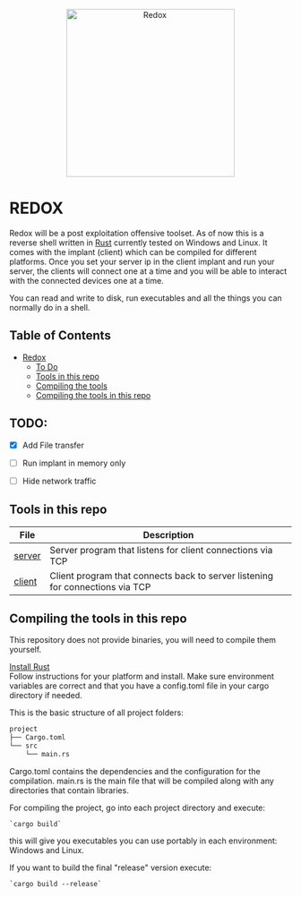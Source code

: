 <p align="center">
    <img height="300" alt="Redox" src="https://github.com/nthdeg/redox/blob/main/redox.png">
</p>

# REDOX #

Redox will be a post exploitation offensive toolset. As of now this is a reverse shell written in [Rust](https://www.rust-lang.org/) currently tested on Windows and Linux. It comes with the implant (client) which can be compiled for different platforms. Once you set your server ip in the client implant and run your server, the clients will connect one at a time and you will be able to interact with the connected devices one at a time.

You can read and write to disk, run executables and all the things you can normally do in a shell.

## Table of Contents

- [Redox](#redox)
  * [To Do](#todo)
  * [Tools in this repo](#tools-in-this-repo)
  * [Compiling the tools](#compiling-the-tools-in-this-repo)
  * [Compiling the tools in this repo](#Compiling-the-tools-in-this-repo)



## TODO:
- [X] Add File transfer
- [ ] Run implant in memory only
- [ ] Hide network traffic


## Tools in this repo

| File                                                                                                   | Description                                                                                                                                                                              |
|--------------------------------------------------------------------------------------------------------|------------------------------------------------------------------------------------------------------------------------------------------------------------------------------------------|
| [server](/server/src/main.rs)                                 | Server program that listens for client connections via TCP                                                                                                                                  |
| [client](/client/src/main.rs)                                 | Client program that connects back to server listening for connections via TCP                                                                                                                                  |

## Compiling the tools in this repo

This repository does not provide binaries, you will need to compile them yourself.  

[Install Rust](https://www.rust-lang.org/tools/install)  
Follow instructions for your platform and install. Make sure environment variables are correct and that you have a config.toml file in your cargo directory if needed.

This is the basic structure of all project folders:

```bash  
project
├── Cargo.toml
└── src
    └── main.rs
```

Cargo.toml contains the dependencies and the configuration for the compilation.
main.rs is the main file that will be compiled along with any directories that contain libraries.

For compiling the project, go into each project directory and execute:  
```
`cargo build`
```
this will give you executables you can use portably in each environment: Windows and Linux.

If you want to build the final "release" version execute:  
```
`cargo build --release`
```
